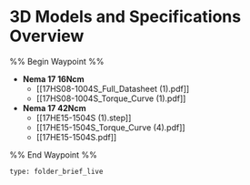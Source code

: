 # 3D Models and Specifications Overview

%% Begin Waypoint %%
- **Nema 17 16Ncm**
	- [[17HS08-1004S_Full_Datasheet (1).pdf]]
	- [[17HS08-1004S_Torque_Curve (1).pdf]]
- **Nema 17 42Ncm**
	- [[17HE15-1504S (1).step]]
	- [[17HE15-1504S_Torque_Curve (4).pdf]]
	- [[17HE15-1504S.pdf]]

%% End Waypoint %%

 
```ccard
type: folder_brief_live
```
 